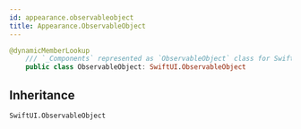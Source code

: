 ```yaml
---
id: appearance.observableobject 
title: Appearance.ObservableObject
--- 
```


``` swift
@dynamicMemberLookup
    /// `_Components` represented as `ObservableObject` class for SwiftUI requirements.
    public class ObservableObject: SwiftUI.ObservableObject 
```

## Inheritance

`SwiftUI.ObservableObject`
